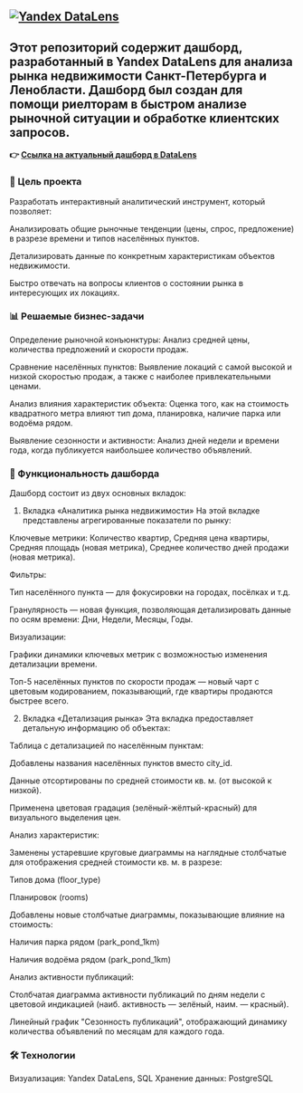 

## [![Yandex DataLens](https://img.shields.io/badge/Powered%20by-Yandex%20DataLens-blue)](https://cloud.yandex.ru/services/datalens)
## Этот репозиторий содержит дашборд, разработанный в Yandex DataLens для анализа рынка недвижимости Санкт-Петербурга и Ленобласти. Дашборд был создан для помощи риелторам в быстром анализе рыночной ситуации и обработке клиентских запросов.
**👉 [Ссылка на актуальный дашборд в DataLens](https://datalens.yandex.cloud/q3g0171jrguud)**
### 🎯 Цель проекта
Разработать интерактивный аналитический инструмент, который позволяет:

Анализировать общие рыночные тенденции (цены, спрос, предложение) в разрезе времени и типов населённых пунктов.

Детализировать данные по конкретным характеристикам объектов недвижимости.

Быстро отвечать на вопросы клиентов о состоянии рынка в интересующих их локациях.

### 📊 Решаемые бизнес-задачи
Определение рыночной конъюнктуры: Анализ средней цены, количества предложений и скорости продаж.

Сравнение населённых пунктов: Выявление локаций с самой высокой и низкой скоростью продаж, а также с наиболее привлекательными ценами.

Анализ влияния характеристик объекта: Оценка того, как на стоимость квадратного метра влияют тип дома, планировка, наличие парка или водоёма рядом.

Выявление сезонности и активности: Анализ дней недели и времени года, когда публикуется наибольшее количество объявлений.

### 🚀 Функциональность дашборда
Дашборд состоит из двух основных вкладок:

1. Вкладка «Аналитика рынка недвижимости»
На этой вкладке представлены агрегированные показатели по рынку:

Ключевые метрики: Количество квартир, Средняя цена квартиры, Средняя площадь (новая метрика), Среднее количество дней продажи (новая метрика).

Фильтры:

Тип населённого пункта — для фокусировки на городах, посёлках и т.д.

Гранулярность — новая функция, позволяющая детализировать данные по осям времени: Дни, Недели, Месяцы, Годы.

Визуализации:

Графики динамики ключевых метрик с возможностью изменения детализации времени.

Топ-5 населённых пунктов по скорости продаж — новый чарт с цветовым кодированием, показывающий, где квартиры продаются быстрее всего.

2. Вкладка «Детализация рынка»
Эта вкладка предоставляет детальную информацию об объектах:

Таблица с детализацией по населённым пунктам:

Добавлены названия населённых пунктов вместо city_id.

Данные отсортированы по средней стоимости кв. м. (от высокой к низкой).

Применена цветовая градация (зелёный-жёлтый-красный) для визуального выделения цен.

Анализ характеристик:

Заменены устаревшие круговые диаграммы на наглядные столбчатые для отображения средней стоимости кв. м. в разрезе:

Типов дома (floor_type)

Планировок (rooms)

Добавлены новые столбчатые диаграммы, показывающие влияние на стоимость:

Наличия парка рядом (park_pond_1km)

Наличия водоёма рядом (park_pond_1km)

Анализ активности публикаций:

Столбчатая диаграмма активности публикаций по дням недели с цветовой индикацией (наиб. активность — зелёный, наим. — красный).

Линейный график "Сезонность публикаций", отображающий динамику количества объявлений по месяцам для каждого года.

### 🛠 Технологии
Визуализация: Yandex DataLens, SQL
Хранение данных: PostgreSQL
